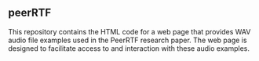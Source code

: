 ## peerRTF 

This repository contains the HTML code for a web page that provides WAV audio file examples used in the PeerRTF research paper. The web page is designed to facilitate access to and interaction with these audio examples.
